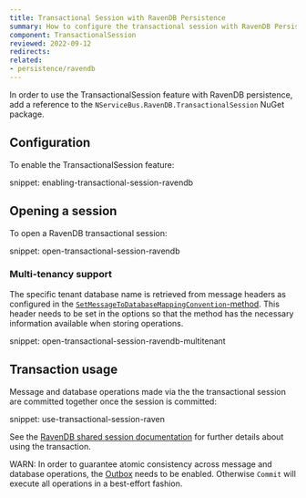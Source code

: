 ```yaml
---
title: Transactional Session with RavenDB Persistence
summary: How to configure the transactional session with RavenDB Persistence
component: TransactionalSession
reviewed: 2022-09-12
redirects:
related:
- persistence/ravendb
---
```


In order to use the TransactionalSession feature with RavenDB persistence, add a reference to the `NServiceBus.RavenDB.TransactionalSession` NuGet package.

## Configuration

To enable the TransactionalSession feature:

snippet: enabling-transactional-session-ravendb

## Opening a session

To open a RavenDB transactional session:

snippet: open-transactional-session-ravendb

### Multi-tenancy support

The specific tenant database name is retrieved from message headers as configured in the [`SetMessageToDatabaseMappingConvention`-method](/persistence/ravendb/#multi-tenant-support).
This header needs to be set in the options so that the method has the necessary information available when storing operations.

snippet: open-transactional-session-ravendb-multitenant

## Transaction usage

Message and database operations made via the the transactional session are committed together once the session is committed:

snippet: use-transactional-session-raven

See the [RavenDB shared session documentation](/persistence/ravendb/#shared-session) for further details about using the transaction.

WARN: In order to guarantee atomic consistency across message and database operations, the [Outbox](/nservicebus/outbox) needs to be enabled. Otherwise `Commit` will execute all operations in a best-effort fashion.